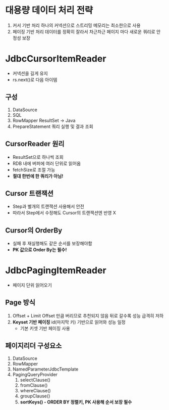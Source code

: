 # 대용량 데이터 처리 전략
1. 커서 기반 처리
   하나의 커넥션으로 스트리밍
   메모리는 최소한으로 사용
2. 페이징 기반 처리
   데이터를 정확히 잘라서 차근차근
   페이지 마다 새로운 쿼리로 안정성 보장
# JdbcCursorItemReader
- 커넥션을 길게 유지
- rs.next()로 다음 아이템
## 구성
1. DataSource
2. SQL
3. RowMapper
   ResultSet -> Java
4. PrepareStatement
   쿼리 실행 및 결과 조회
## CursorReader 원리
- ResultSet으로 하나씩 조회
- RDB 내에 버퍼에 여러 단위로 읽어옴
- fetchSize로 조절 가능
- **절대 한번에 한 쿼리가 아님!**
## Cursor 트랜잭션
- Step과 별개의 트랜잭션 사용해서 안전
- 따라서 Step에서 수정해도 Cursor의 트랜잭션엔 반영 X
## Cursor의 OrderBy
- 실패 후 재실행해도 같은 순서를 보장해야함
- **PK 값으로 Order By는 필수!**
# JdbcPagingItemReader
- 페이지 단위 읽어오기
## Page 방식
1. Offset + Limit
   Offset 만큼 버리므로 추천되지 않음
   뒤로 갈수록 성능 급격히 저하
2. **Keyset 기반 페이징**
   id(마지막 키) 기반으로 읽어와 성능 일정
	- 기본 키셋 기반 페이징 사용

## 페이지리더 구성요소
1. DataSource
2. RowMapper
3. NamedParameterJdbcTemplate
4. PagingQueryProvider
	1. selectClause()
	2. fromClause()
	3. whereClause()
	4. groupClause()
	5. **sortKeys() - ORDER BY 정렬키, PK 사용해 순서 보장 필수**
